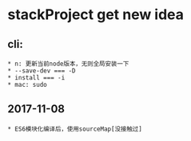 # stackProject get new idea

## cli:
    * n: 更新当前node版本，无则全局安装一下
    * --save-dev === -D
    * install === -i
    * mac: sudo 


## 2017-11-08
    * ES6模块化编译后，使用sourceMap[没接触过]


